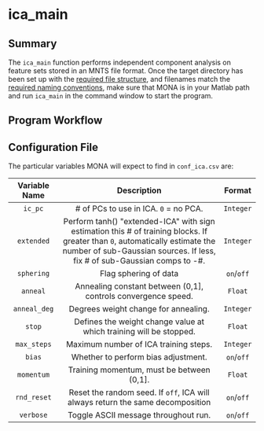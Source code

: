 # ica_main

## Summary

The `ica_main` function performs independent component analysis on feature sets stored in an MNTS file format. Once the target directory has been set up with the [required file structure](https://github.com/NeuralStorm/MATLAB-offline-neural-analysis/blob/kevin-docs/docs/file_layout.md), and filenames match the [required naming conventions](https://github.com/NeuralStorm/MATLAB-offline-neural-analysis/blob/kevin-docs/docs/filename_convention.md), make sure that MONA is in your Matlab path and run `ica_main` in the command window to start the program.

## Program Workflow

## Configuration File

The particular variables MONA will expect to find in `conf_ica.csv` are:

|Variable Name|Description| Format |
|:-----------:|:--:| :----------:|
|`ic_pc`|# of PCs to use in ICA. `0` = no PCA.|`Integer`
|`extended`|Perform tanh() "extended-ICA" with sign estimation this # of training blocks. If greater than `0`, automatically estimate the number of sub-Gaussian sources. If less, fix # of sub-Gaussian comps to -#.|`Integer`
|`sphering`|Flag sphering of data|`on`/`off`
|`anneal`|Annealing constant between (0,1], controls convergence speed.|`Float`
|`anneal_deg`|Degrees weight change for annealing.|`Integer`
|`stop`|Defines the weight change value at which training will be stopped.|`Float`
|`max_steps`|Maximum number of ICA training steps.|`Integer`
|`bias`|Whether to perform bias adjustment.|`on`/`off`
|`momentum`|Training momentum, must be between (0,1].|`Float`
|`rnd_reset`|Reset the random seed. If `off`, ICA will always return the same decomposition|`on`/`off`
|`verbose`|Toggle ASCII message throughout run.|`on`/`off`
